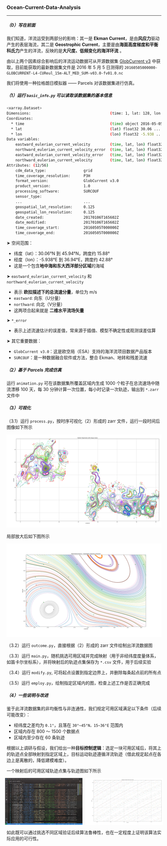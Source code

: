 ### Ocean-Current-Data-Analysis

---

##### （0）写在前面

我们知道，洋流运受到两部分的影响：其一是 **Ekman Current**，是由**风应力**驱动产生的表层海流，其二是 **Geostrophic Current**，主要是由**海面高度梯度和平衡科氏力**产生的洋流，反映的是**大尺度、低频变化的海洋环流** 。

由以上两个因素综合影响后的洋流运动数据可从开源数据集 [GlobCurrent v3](ftp://eftp.ifremer.fr/) 中获取，目前能获取的最新数据集文件是 2016 年 5 月 5 日测得的 `20160505000000-GLOBCURRENT-L4-CUReul_15m-ALT_MED_SUM-v03.0-fv01.0.nc` 

我们将使用一种拉格朗日模拟器 —— Parcels 对该数据集进行仿真。



##### （1）运行 `basic_info.py` 可以读取该数据集的基本信息

```bash
<xarray.Dataset>
Dimensions:                                    (time: 1, lat: 128, lon: 344)
Coordinates:
  * time                                       (time) object 2016-05-05 00:00:00
  * lat                                        (lat) float32 30.06 ... 45.94
  * lon                                        (lon) float32 -5.938 ... 36.94
Data variables:
    eastward_eulerian_current_velocity         (time, lat, lon) float32 ...
    northward_eulerian_current_velocity_error  (time, lat, lon) float32 ...
    eastward_eulerian_current_velocity_error   (time, lat, lon) float32 ...
    northward_eulerian_current_velocity        (time, lat, lon) float32 ...
Attributes: (12/56)
    cdm_data_type:                 grid
    time_coverage_resolution:      P3H
    format_version:                GlobCurrent v3.0
    product_version:               1.0
    processing_software:           SURCOUF
    sensor_type:                   
    ...                            ...
    geospatial_lat_resolution:     0.125
    geospatial_lon_resolution:     0.125
    date_created:                  20170106T165602Z
    date_modified:                 20170106T165602Z
    time_coverage_start:           20160505T000000Z
    time_coverage_end:             20160505T000000Z
```

➤ 空间范围：

- 纬度（lat）：30.06°N 到 45.94°N，跨度约 15.88°
- 经度（lon）：-5.938°E 到 36.94°E，跨度约 42.88°
- 这是一个包含**地中海和东大西洋部分区域**的海域

➤ `eastward_eulerian_current_velocity` 和 `northward_eulerian_current_velocity`

- 表示 **欧拉描述下的总流速分量**，单位为 m/s
- `eastward`: 向东（U分量）
- `northward`: 向北（V分量）
- 这两项合起来就是 **二维水平流场矢量**

➤ `*_error`

- 表示上述流速估计的误差值，常来源于插值、模型不确定性或观测误差估算

➤ 其它重要数据：

- `GlobCurrent v3.0`：这是欧空局（ESA）支持的海洋流项目数据产品版本
- `SURCOUF`：是一种数据融合软件或方法，整合 Ekman、地转和残差流速



##### （2）基于 Parcels 完成仿真

运行 `animation.py` 可在该数据集所覆盖区域内生成 1000 个粒子在总流速场中随流漂移 100 天，每 30 分钟计算一次位置，每小时记录一次轨迹，输出到 `*.zarr` 文件中



##### （3）可视化

（3.1）运行 `process.py`，按时序可视化（2）形成的 zarr 文件，运行一段时间后图像如下所示

![current](img/current.png)

局部放大后如下图所示

![zoom_in](img/zoom_in.png)

（3.2）运行 `outcome.py`，直接根据（2）形成的 zarr 文件绘制出洋流数据图

（3.3）运行 `main.py`，随机挑选可用区域并完成映射（用于非经纬度度量体系，如笛卡尔坐标系），并将映射后的轨迹点集保存为 `*.csv` 文件，用于后续实验

（3.4）运行 `modify.py`, 可将起点设置到指定边界上，并删除每条起点前的所有点

（3.5）运行 `employ.py`，绘制指定区域内的图，检查上述工作是否正确完成

##### （4）一些说明与改进

鉴于此洋流数据集的非均衡性与非连通性，我们规定可用区域满足以下条件（后续可能改变）：

* 经纬度之差均为 `0.1°`，且落在 `30°~45°N，15~36°E` 范围内
* 区域内存在 800 ～ 1500 个数据点
* 区域内至少存在 60 条轨迹

根据以上调研与假设，我们给出一种**目标控制逻辑**：选定一块可用区域后，将其上的轨迹点全部映射到指定区域上，目标运动轨迹遵循洋流轨迹（借此规定起点在各边上是离散的，降低建模难度）。

一个映射后的可用区域轨迹点集与轨迹图如下所示

<div style="display: flex; justify-content: center; gap: 10px;">
    <img src="img/dots.jpg" style="width: 50%;">
    <img src="img/lines.png" style="width: 50%;">
</div>

如此既可以通过挑选不同区域验证后续算法鲁棒性，也在一定程度上证明该算法实际应用的可行性。

